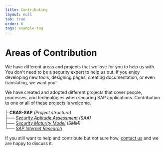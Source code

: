```yaml
---
title: Contributing
layout: null
tab: true
order: 6
tags: example-tag
---
```


# Areas of Contribution
We have different areas and projects that we love for you to help us with. You don't need to be a security expert to help us out. If you enjoy developing new tools, designing pages, creating documentation, or even translating, we want you!

We have created and adopted different projects that cover people, processes, and technologies when securing SAP applications. Contribution to one or all of these projects is welcome.

├ __CBAS-SAP__ *(Project structure)*                     
   ├── *[Security Aptitude Assessment](https://github.com/NO-MONKEY/CBAS-SAP-SecurityAptitudeAssessment) (SAA)*     
   ├── *[Security Maturity Model](https://github.com/NO-MONKEY/CBAS-SAP-SecurityMaturityModel) (SMM)*         
   └── *[SAP Internet Research](https://github.com/NO-MONKEY/CBAS-SAPInternetResearch)*

If you still want to help and contribute but not sure how, [contact us](mailto:cbas@advisory.no-monkey.com) and we are happy to discuss it.
